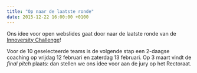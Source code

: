 ```yaml
---
title: "Op naar de laatste ronde"
date: 2015-12-22 16:00:00 +0100
---
```

Ons idee voor open webslides gaat door naar de laatste ronde
van de [Innoversity Challenge](http://innoversity-challenge.be/)!

Voor de 10 geselecteerde teams is de volgende stap
een 2-daagse coaching op vrijdag 12 februari en zaterdag 13 februari.
Op 3 maart vindt de _final pitch_ plaats:
dan stellen we ons idee voor aan de jury op het Rectoraat.
